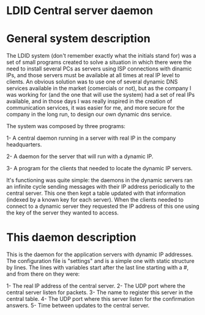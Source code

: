 # LDID Central server daemon

General system description
==========================

The LDID system (don't remember exactly what the initials stand for) was a set of small programs created to solve a situation in which there were the need to install several PCs as servers using ISP connections with dinamic IPs, and those servers must be available at all times at real IP level to clients.
An obvious solution was to use one of several dynamic DNS services available in the market (comercials or not), but as the company I was working for (and the one that will use the system) had a set of real IPs available, and in those days I was really inspired in the creation of communication services, it was easier for me, and more secure for the company in the long run, to design our own dynamic dns service.

The system was composed by three programs:

1- A central daemon running in a server with real IP in the company headquarters.

2- A daemon for the server that will run with a dynamic IP.

3- A program for the clients that needed to locate the dynamic IP servers.

It's functioning was quite simple: the daemons in the dynamic servers ran an infinite cycle sending messages with their IP address periodically to the central server. This one then kept a table updated with that information (indexed by a known key for each server). When the clients needed to connect to a dynamic server they requested the IP address of this one using the key of the server they wanted to access.


This daemon description
=======================

This is the daemon for the application servers with dynamic IP addresses. The configuration file is "settings" and is a simple one with static structure by lines. The lines with variables start after the last line starting with a #, and from there on they were:

1- The real IP address of the central server.
2- The UDP port where the central server listen for packets.
3- The name to register this server in the central table.
4- The UDP port where this server listen for the confirmation answers.
5- Time between updates to the central server. 
